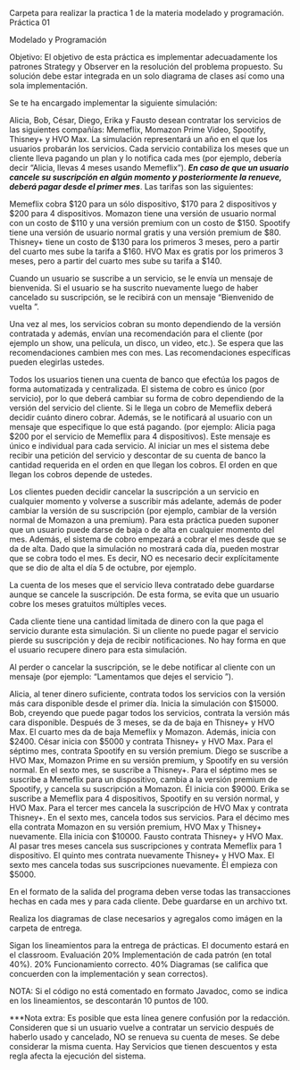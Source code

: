 Carpeta para realizar la practica 1 de la materia modelado y programación.
Práctica 01

Modelado y Programación

Objetivo: El objetivo de esta práctica es implementar adecuadamente los patrones Strategy y Observer en la resolución del problema propuesto. Su solución debe estar integrada en un solo diagrama de clases así como una sola implementación.

Se te ha encargado implementar la siguiente simulación:

Alicia, Bob, César, Diego, Erika y Fausto desean contratar los servicios de las siguientes compañías: Memeflix, Momazon Prime Video, Spootify, Thisney+ y HVO Max. La simulación representará un año en el que los usuarios probarán los servicios. Cada servicio contabiliza los meses que un cliente lleva pagando un plan y lo notifica cada mes (por ejemplo, debería decir “Alicia, llevas 4 meses usando Memeflix”). ***En caso de que un usuario cancele su suscripción en algún momento y posteriormente la renueve, deberá pagar desde el primer mes***. Las tarifas son las siguientes:

Memeflix cobra $120 para un sólo dispositivo, $170 para 2 dispositivos y $200 para 4 dispositivos. 
Momazon tiene una versión de usuario normal con un costo de $110 y una versión premium con un costo de $150. 
Spootify tiene una versión de usuario normal gratis y una versión premium de $80. 
Thisney+ tiene un costo de $130 para los primeros 3 meses, pero a partir del cuarto mes sube la tarifa a $160.
HVO Max es gratis por los primeros 3 meses, pero a partir del cuarto mes sube su tarifa a $140.

Cuando un usuario se suscribe a un servicio, se le envía un mensaje de bienvenida. Si el usuario se ha suscrito nuevamente luego de haber cancelado su suscripción, se le recibirá con un mensaje “Bienvenido de vuelta <Cliente>”.

Una vez al mes, los servicios cobran su monto dependiendo de la versión contratada y además, envían una recomendación para el cliente (por ejemplo un show, una película, un disco, un video, etc.). Se espera que las recomendaciones cambien mes con mes. Las recomendaciones específicas pueden elegirlas ustedes.

Todos los usuarios tienen una cuenta de banco que efectúa los pagos de forma automatizada y centralizada. El sistema de cobro es único (por servicio), por lo que deberá cambiar su forma de cobro dependiendo de la versión del servicio del cliente. Si le llega un cobro de Memeflix deberá decidir cuánto dinero cobrar. Además, se le notificará al usuario con un mensaje que especifique lo que está pagando. (por ejemplo: Alicia paga $200 por el servicio de Memeflix para 4 dispositivos). Este mensaje es único e individual para cada servicio. Al iniciar un mes el sistema debe recibir una petición del servicio y descontar de su cuenta de banco la cantidad requerida en el orden en que llegan los cobros. El orden en que llegan los cobros depende de ustedes.

Los clientes pueden decidir cancelar la suscripción a un servicio en cualquier momento y volverse a suscribir más adelante, además de poder cambiar la versión de su suscripción (por ejemplo, cambiar de la versión normal de Momazon a una premium). Para esta práctica pueden suponer que un usuario puede darse de baja o de alta en cualquier momento del mes. Además, el sistema de cobro empezará a cobrar el mes desde que se da de alta. Dado que la simulación no mostrará cada día, pueden mostrar que se cobra todo el mes. Es decir, NO es necesario decir explícitamente que se dio de alta el día 5 de octubre, por ejemplo. 

La cuenta de los meses que el servicio lleva contratado debe guardarse aunque se cancele la suscripción. De esta forma, se evita que un usuario cobre los meses gratuitos múltiples veces.

Cada cliente tiene una cantidad limitada de dinero con la que paga el servicio durante esta simulación. Si un cliente no puede pagar el servicio pierde su suscripción y deja de recibir notificaciones. No hay forma en que el usuario recupere dinero para esta simulación.

Al perder o cancelar la suscripción, se le debe notificar al cliente con un mensaje (por ejemplo: “Lamentamos que dejes el servicio <Cliente>”).

Alicia, al tener dinero suficiente, contrata todos los servicios con la versión más cara disponible desde el primer día. Inicia la simulación con $15000.
Bob, creyendo que puede pagar todos los servicios, contrata la versión más cara disponible. Después de 3 meses, se da de baja en Thisney+ y HVO Max.  El cuarto mes da de baja Memeflix y Momazon. Además, inicia con $2400.
César inicia con $5000 y contrata Thisney+ y HVO Max. Para el séptimo mes, contrata Spootify en su versión premium.
Diego se suscribe a HVO Max, Momazon Prime en su versión premium, y Spootify en su versión normal. En el sexto mes, se suscribe a Thisney+. Para el séptimo mes se suscribe a Memeflix para un dispositivo, cambia a la versión premium de Spootify, y cancela su suscripción a Momazon. Él inicia con $9000.
Erika se suscribe a Memeflix para 4 dispositivos, Spootify en su versión normal, y HVO Max. Para el tercer mes cancela la suscripción de HVO Max y contrata Thisney+. En el sexto mes, cancela todos sus servicios. Para el décimo mes ella contrata Momazon en su versión premium, HVO Max y Thisney+ nuevamente. Ella inicia con $10000.
Fausto contrata Thisney+ y HVO Max. Al pasar tres meses cancela sus suscripciones y contrata Memeflix para 1 dispositivo. El quinto mes contrata nuevamente Thisney+ y HVO Max. El sexto mes cancela todas sus suscripciones nuevamente. Él empieza con $5000.

En el formato de la salida del programa deben verse todas las transacciones hechas en cada mes y para cada cliente. Debe guardarse en un archivo txt.

Realiza los diagramas de clase necesarios y agregalos como imágen en la carpeta de entrega.

Sigan los lineamientos para la entrega de prácticas. El documento estará en el classroom.
Evaluación
20% Implementación de cada patrón (en total 40%).
20% Funcionamiento correcto.
40% Diagramas (se califica que concuerden con la implementación y sean correctos).

NOTA: Si el código no está comentado en formato Javadoc, como se indica en los lineamientos, se descontarán 10 puntos de 100.

***Nota extra: Es posible que esta línea genere confusión por la redacción. Consideren que si un usuario vuelve a contratar un servicio después de haberlo usado y cancelado, NO se renueva su cuenta de meses. Se debe considerar la misma cuenta. Hay Servicios que tienen descuentos y esta regla afecta la ejecución del sistema.

